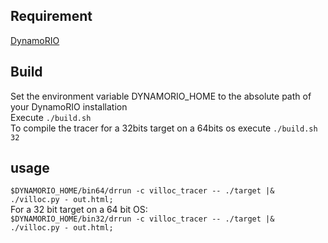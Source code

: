 ## Requirement
[DynamoRIO](https://github.com/DynamoRIO/dynamorio)

## Build
Set the environment variable DYNAMORIO_HOME to the absolute path of your DynamoRIO installation\
Execute `./build.sh`\
To compile the tracer for a 32bits target on a 64bits os execute `./build.sh 32`

## usage
`$DYNAMORIO_HOME/bin64/drrun -c villoc_tracer -- ./target |& ./villoc.py - out.html;`\
For a 32 bit target on a 64 bit OS:\
`$DYNAMORIO_HOME/bin32/drrun -c villoc_tracer -- ./target |& ./villoc.py - out.html;`
